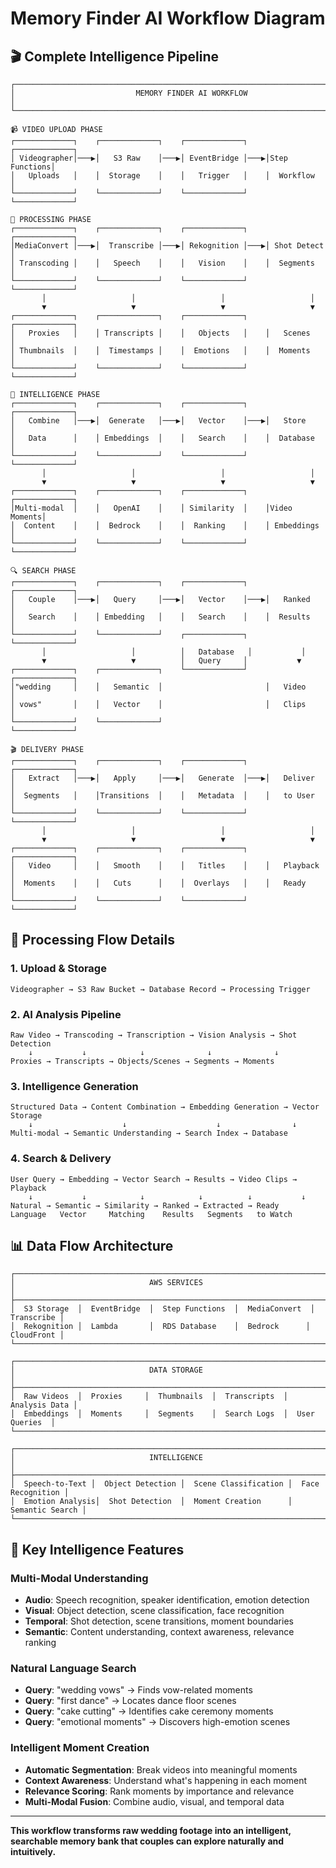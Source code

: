# Memory Finder AI Workflow Diagram

## 🎬 **Complete Intelligence Pipeline**

```
┌─────────────────────────────────────────────────────────────────────────────────┐
│                           MEMORY FINDER AI WORKFLOW                              │
└─────────────────────────────────────────────────────────────────────────────────┘

📹 VIDEO UPLOAD PHASE
┌─────────────┐    ┌─────────────┐    ┌─────────────┐    ┌─────────────┐
│ Videographer│───▶│   S3 Raw    │───▶│ EventBridge │───▶│Step Functions│
│   Uploads   │    │  Storage    │    │   Trigger   │    │  Workflow   │
└─────────────┘    └─────────────┘    └─────────────┘    └─────────────┘

🔧 PROCESSING PHASE
┌─────────────┐    ┌─────────────┐    ┌─────────────┐    ┌─────────────┐
│MediaConvert │───▶│  Transcribe │───▶│ Rekognition │───▶│ Shot Detect │
│ Transcoding │    │   Speech    │    │   Vision    │    │  Segments   │
└─────────────┘    └─────────────┘    └─────────────┘    └─────────────┘
       │                   │                   │                   │
       ▼                   ▼                   ▼                   ▼
┌─────────────┐    ┌─────────────┐    ┌─────────────┐    ┌─────────────┐
│   Proxies   │    │ Transcripts │    │   Objects   │    │   Scenes    │
│ Thumbnails  │    │  Timestamps │    │  Emotions   │    │  Moments    │
└─────────────┘    └─────────────┘    └─────────────┘    └─────────────┘

🧠 INTELLIGENCE PHASE
┌─────────────┐    ┌─────────────┐    ┌─────────────┐    ┌─────────────┐
│   Combine   │───▶│  Generate   │───▶│   Vector    │───▶│   Store     │
│   Data      │    │ Embeddings  │    │   Search    │    │  Database   │
└─────────────┘    └─────────────┘    └─────────────┘    └─────────────┘
       │                   │                   │                   │
       ▼                   ▼                   ▼                   ▼
┌─────────────┐    ┌─────────────┐    ┌─────────────┐    ┌─────────────┐
│Multi-modal  │    │   OpenAI    │    │ Similarity  │    │Video Moments│
│  Content    │    │  Bedrock    │    │  Ranking    │    │ Embeddings │
└─────────────┘    └─────────────┘    └─────────────┘    └─────────────┘

🔍 SEARCH PHASE
┌─────────────┐    ┌─────────────┐    ┌─────────────┐    ┌─────────────┐
│   Couple    │───▶│   Query     │───▶│   Vector    │───▶│   Ranked    │
│   Search    │    │ Embedding   │    │   Search    │    │  Results    │
└─────────────┘    └─────────────┘    ┌─────────────┐    └─────────────┘
       │                   │          │   Database   │           │
       ▼                   ▼          │   Query     │           ▼
┌─────────────┐    ┌─────────────┐    └─────────────┘    ┌─────────────┐
│"wedding     │    │   Semantic  │                       │   Video     │
│ vows"       │    │   Vector    │                       │   Clips     │
└─────────────┘    └─────────────┘                       └─────────────┘

🎬 DELIVERY PHASE
┌─────────────┐    ┌─────────────┐    ┌─────────────┐    ┌─────────────┐
│   Extract   │───▶│   Apply     │───▶│   Generate  │───▶│   Deliver   │
│  Segments   │    │Transitions  │    │   Metadata  │    │   to User   │
└─────────────┘    └─────────────┘    └─────────────┘    └─────────────┘
       │                   │                   │                   │
       ▼                   ▼                   ▼                   ▼
┌─────────────┐    ┌─────────────┐    ┌─────────────┐    ┌─────────────┐
│   Video     │    │   Smooth    │    │   Titles    │    │   Playback  │
│  Moments    │    │   Cuts      │    │  Overlays   │    │   Ready     │
└─────────────┘    └─────────────┘    └─────────────┘    └─────────────┘
```

## 🔄 **Processing Flow Details**

### **1. Upload & Storage**
```
Videographer → S3 Raw Bucket → Database Record → Processing Trigger
```

### **2. AI Analysis Pipeline**
```
Raw Video → Transcoding → Transcription → Vision Analysis → Shot Detection
    ↓           ↓            ↓              ↓              ↓
Proxies → Transcripts → Objects/Scenes → Segments → Moments
```

### **3. Intelligence Generation**
```
Structured Data → Content Combination → Embedding Generation → Vector Storage
    ↓                    ↓                    ↓                ↓
Multi-modal → Semantic Understanding → Search Index → Database
```

### **4. Search & Delivery**
```
User Query → Embedding → Vector Search → Results → Video Clips → Playback
    ↓           ↓            ↓            ↓          ↓           ↓
Natural → Semantic → Similarity → Ranked → Extracted → Ready
Language   Vector     Matching    Results   Segments   to Watch
```

## 📊 **Data Flow Architecture**

```
┌─────────────────────────────────────────────────────────────────────────────────┐
│                              AWS SERVICES                                      │
├─────────────────────────────────────────────────────────────────────────────────┤
│  S3 Storage  │  EventBridge  │  Step Functions  │  MediaConvert  │  Transcribe │
│  Rekognition │  Lambda       │  RDS Database    │  Bedrock      │  CloudFront │
└─────────────────────────────────────────────────────────────────────────────────┘

┌─────────────────────────────────────────────────────────────────────────────────┐
│                              DATA STORAGE                                      │
├─────────────────────────────────────────────────────────────────────────────────┤
│  Raw Videos  │  Proxies     │  Thumbnails  │  Transcripts  │  Analysis Data │
│  Embeddings  │  Moments     │  Segments    │  Search Logs  │  User Queries  │
└─────────────────────────────────────────────────────────────────────────────────┘

┌─────────────────────────────────────────────────────────────────────────────────┐
│                              INTELLIGENCE                                      │
├─────────────────────────────────────────────────────────────────────────────────┤
│  Speech-to-Text │  Object Detection │  Scene Classification │  Face Recognition │
│  Emotion Analysis│  Shot Detection  │  Moment Creation      │  Semantic Search │
└─────────────────────────────────────────────────────────────────────────────────┘
```

## 🎯 **Key Intelligence Features**

### **Multi-Modal Understanding**
- **Audio**: Speech recognition, speaker identification, emotion detection
- **Visual**: Object detection, scene classification, face recognition
- **Temporal**: Shot detection, scene transitions, moment boundaries
- **Semantic**: Content understanding, context awareness, relevance ranking

### **Natural Language Search**
- **Query**: "wedding vows" → Finds vow-related moments
- **Query**: "first dance" → Locates dance floor scenes
- **Query**: "cake cutting" → Identifies cake ceremony moments
- **Query**: "emotional moments" → Discovers high-emotion scenes

### **Intelligent Moment Creation**
- **Automatic Segmentation**: Break videos into meaningful moments
- **Context Awareness**: Understand what's happening in each moment
- **Relevance Scoring**: Rank moments by importance and relevance
- **Multi-Modal Fusion**: Combine audio, visual, and temporal data

---

**This workflow transforms raw wedding footage into an intelligent, searchable memory bank that couples can explore naturally and intuitively.**
